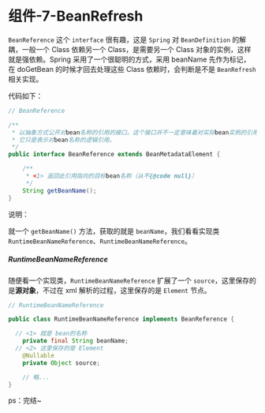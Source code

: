 # 组件-7-BeanRefresh

`BeanReference` 这个 `interface` 很有趣，这是 `Spring` 对 `BeanDefinition` 的解耦，一般一个 Class 依赖另一个 Class，是需要另一个 Class 对象的实例，这样就是强依赖。Spring 采用了一个很聪明的方式，采用 beanName 先作为标记，在 doGetBean 的时候才回去处理这些 Class 依赖时，会判断是不是 `BeanRefresh` 相关实现。

代码如下：

```java
// BeanReference

/**
 * 以抽象方式公开对bean名称的引用的接口。这个接口并不一定意味着对实际bean实例的引用；
 * 它只是表示对bean名称的逻辑引用。
 */
public interface BeanReference extends BeanMetadataElement {

	/**
	 * <1> 返回此引用指向的目标bean名称（从不{@code null}）
	 */
	String getBeanName();
}
```

说明：

就一个 `getBeanName()` 方法，获取的就是 `beanName`，我们看看实现类 `RuntimeBeanNameReference`、`RuntimeBeanNameReference`。

##### RuntimeBeanNameReference

随便看一个实现类，`RuntimeBeanNameReference` 扩展了一个 `source`，这里保存的是**源对象**，不过在 xml 解析的过程，这里保存的是 `Element` 节点。

```java
// RuntimeBeanNameReference

public class RuntimeBeanNameReference implements BeanReference {

  // <1> 就是 bean的名称
	private final String beanName;
  // <2> 这里保存的是 Element
	@Nullable
	private Object source;

	// 略...
}
```

ps：完结~
